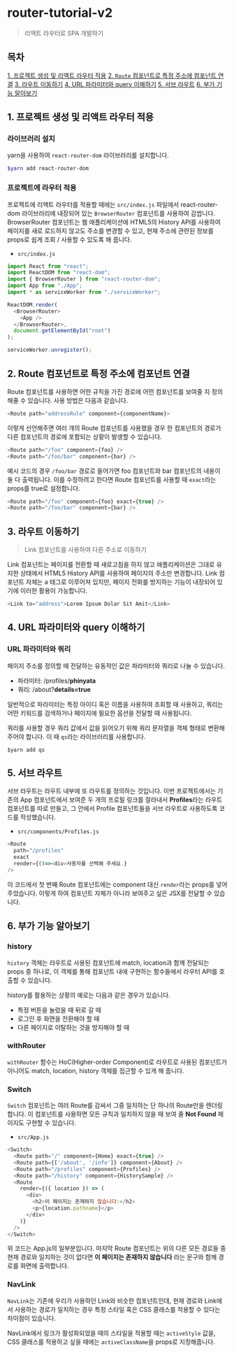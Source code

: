 # router-tutorial-v2
> 리액트 라우터로 SPA 개발하기

## 목차

[1. 프로젝트 생성 및 리액트 라우터 적용](#1.-프로젝트-생성-및-리액트-라우터-적용)
[2. `Route` 컴포넌트로 특정 주소에 컴포넌트 연결](#2.-`Route`-컴포넌트로-특정-주소에-컴포넌트-연결)
[3. 라우트 이동하기](#3.-라우트-이동하기)
[4. URL 파라미터와 query 이해하기](4.-URL-파라미터와-query-이해하기)
[5. 서브 라우트](#5.-서브-라우트)
[6. 부가 기능 알아보기](#6.-부가-기능)

## 1. 프로젝트 생성 및 리액트 라우터 적용

### 라이브러리 설치

yarn을 사용하여 `react-router-dom` 라이브러리를 설치합니다.

```bash
$yarn add react-router-dom
```

### 프로젝트에 라우터 적용

프로젝트에 리액트 라우터를 적용할 때에는 `src/index.js` 파일에서 react-router-dom 라이브러리에 내장되어 있는 `BrowserRouter` 컴포넌트를 사용하여 감쌉니다. BrowserRouter 컴포넌트는 웹 애플리케이션에 HTML5의 History API를 사용하여 페이지를 새로 로드하지 않고도 주소를 변경할 수 있고, 현재 주소에 관련된 정보를 props로 쉽게 조회 / 사용할 수 있도록 해 줍니다.

- `src/index.js`
```javascript
import React from "react";
import ReactDOM from "react-dom";
import { BrowserRouter } from "react-router-dom";
import App from "./App";
import * as serviceWorker from "./serviceWorker";

ReactDOM.render(
  <BrowserRouter>
    <App />
  </BrowserRouter>,
  document.getElementById("root")
);

serviceWorker.unregister();
```

## 2. Route 컴포넌트로 특정 주소에 컴포넌트 연결

Route 컴포넌트를 사용하면 어떤 규칙을 가진 경로에 어떤 컴포넌트를 보여줄 지 정의해줄 수 있습니다. 사용 방법은 다음과 같습니다.

```javascript
<Route path="addressRule" component={componentName}>
```

이렇게 선언해주면 여러 개의 Route 컴포넌트를 사용했을 경우 한 컴포넌트의 경로가 다른 컴포넌트의 경로에 포함되는 상황이 발생할 수 있습니다.

```javascript
<Route path="/foo" component={foo} />
<Route path="/foo/bar" component={bar} />
```

예시 코드의 경우 `/foo/bar` 경로로 들어가면 foo 컴포넌트와 bar 컴포넌트의 내용이 둘 다 출력됩니다. 이를 수정하려고 한다면 Route 컴포넌트를 사용할 때 `exact`라는 props를 true로 설정합니다.

```javascript
<Route path="/foo" component={foo} exact={true} />
<Route path="/foo/bar" component={bar} />
```

## 3. 라우트 이동하기
> Link 컴포넌트를 사용하여 다른 주소로 이동하기

Link 컴포넌트는 페이지를 전환할 때 새로고침을 하지 않고 애플리케이션은 그대로 유지한 상태에서 HTML5 History API를 사용하여 페이지의 주소만 변경합니다. Link 컴포넌트 자체는 a 태그로 이루어져 있지만, 페이지 전화를 방지하는 기능이 내장되어 있기에 이러한 활용이 가능합니다.

```javascript
<Link to="address">Lorem Ipsum Dolar Sit Amit</Link>
```
## 4. URL 파라미터와 query 이해하기

### URL 파라미터와 쿼리

페이지 주소를 정의할 때 전달하는 유동적인 값은 파라미터와 쿼리로 나눌 수 있습니다.

- 파라미터: /profiles/**phinyata**
- 쿼리: /about?**details=true**

일반적으로 파라미터는 특정 아이디 혹은 이름을 사용하여 조회할 때 사용하고, 쿼리는 어떤 키워드를 검색하거나 페이지에 필요한 옵션을 전달할 때 사용됩니다.

쿼리를 사용할 경우 쿼리 값에서 값을 읽어오기 위해 쿼리 문자열을 객체 형태로 변환해주어야 합니다. 이 때 `qs`라는 라이브러리를 사용합니다.

```
$yarn add qs
```

## 5. 서브 라우트

서브 라우트는 라우트 내부에 또 라우트를 정의하는 것입니다. 이번 프로젝트에서는 기존의 App 컴포넌트에서 보여준 두 개의 프로필 링크를 잘라내서 **Profiles**라는 라우트 컴포넌트를 따로 만들고, 그 안에서 Profile 컴포넌트들을 서브 라우트로 사용하도록 코드를 작성했습니다.

- `src/components/Profiles.js`

```javascript
<Route
  path="/profiles"
  exact
  render={()=><div>사용자를 선택해 주세요.}
/>
```


이 코드에서 첫 번째 Route 컴포넌트에는 component 대신 `render`라는 props를 넣어주었습니다. 이렇게 하여 컴포넌트 자체가 아니라 보여주고 싶은 JSX를 전달할 수 있습니다.

## 6. 부가 기능 알아보기

### history
`history` 객체는 라우트로 사용된 컴포넌트에 match, location과 함께 전달되는 props 중 하나로, 이 객체를 통해 컴포넌트 내에 구현하는 함수들에서 라우터 API를 호출할 수 있습니다.

history를 활용하는 상황의 예로는 다음과 같은 경우가 있습니다.

- 특정 버튼을 눌렀을 때 뒤로 갈 때
- 로그인 후 화면을 전환해야 할 때
- 다른 페이지로 이탈하는 것을 방지해야 할 때

### withRouter

`withRouter` 함수는 HoC(Higher-order Component)로 라우트로 사용된 컴포넌트가 아니어도 match, location, history 객체를 접근할 수 있게 해 줍니다.

### Switch

`Switch` 컴포넌트는 여러 Route를 감싸서 그중 일치하는 단 하나의 Route만을 렌더링합니다. 이 컴포넌트를 사용하면 모든 규칙과 일치하지 않을 때 보여 줄 **Not Found** 페이지도 구현할 수 있습니다.

- `src/App.js`

```javascript
<Switch>
  <Route path="/" component={Home} exact={true} />
  <Route path={['/about', '/info']} component={About} />
  <Route path="/profiles" component={Profiles} />
  <Route path="/history" component={HistorySample} />
  <Route
    render={({ location }) => (
      <div>
        <h2>이 페이지는 존재하지 않습니다:</h2>
        <p>{location.pathname}</p>
      </div>
    )}
  />
</Switch>
```

위 코드는 App.js의 일부분입니다. 마지막 Route 컴포넌트는 위의 다른 모든 경로들 중 현재 경로와 일치하는 것이 없다면 **이 페이지는 존재하지 않습니다** 라는 문구와 함께 경로를 화면에 출력합니다.

### NavLink
`NavLink`는 기존에 우리가 사용하던 Link와 비슷한 컴포넌트인데, 현재 경로와 Link에서 사용하는 경로가 일치하는 경우 특정 스타일 혹은 CSS 클래스를 적용할 수 있다는 차이점이 있습니다.

NavLink에서 링크가 활성화되었을 때의 스타일을 적용할 때는 `activeStyle` 값을, CSS 클래스를 적용하고 싶을 때에는 `activeClassName`을 props로 지정해줍니다.
